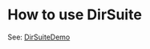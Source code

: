 # How to use DirSuite

See: [DirSuiteDemo](../testing/src/test/scala/fi/sn127/utils/testing/DirSuiteDemo.scala)
